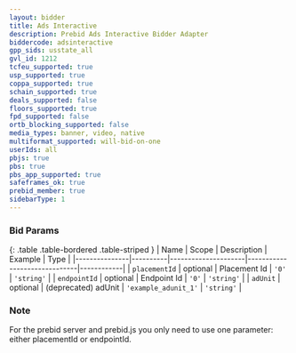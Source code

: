 ```yaml
---
layout: bidder
title: Ads Interactive
description: Prebid Ads Interactive Bidder Adapter
biddercode: adsinteractive
gpp_sids: usstate_all
gvl_id: 1212
tcfeu_supported: true
usp_supported: true
coppa_supported: true
schain_supported: true
deals_supported: false
floors_supported: true
fpd_supported: false
ortb_blocking_supported: false
media_types: banner, video, native
multiformat_supported: will-bid-on-one
userIds: all
pbjs: true
pbs: true
pbs_app_supported: true
safeframes_ok: true
prebid_member: true
sidebarType: 1
---
```


### Bid Params

{: .table .table-bordered .table-striped }
| Name          | Scope    | Description         | Example                      | Type       |
|---------------|----------|---------------------|------------------------------|------------|
| `placementId` | optional | Placement Id        | `'0'`                        | `'string'` |
| `endpointId`  | optional | Endpoint Id         | `'0'`                        | `'string'` |
| `adUnit`      | optional | (deprecated) adUnit | `'example_adunit_1'`         | `'string'`   |

### Note

For the prebid server and prebid.js you only need to use one parameter: either placementId or endpointId.
